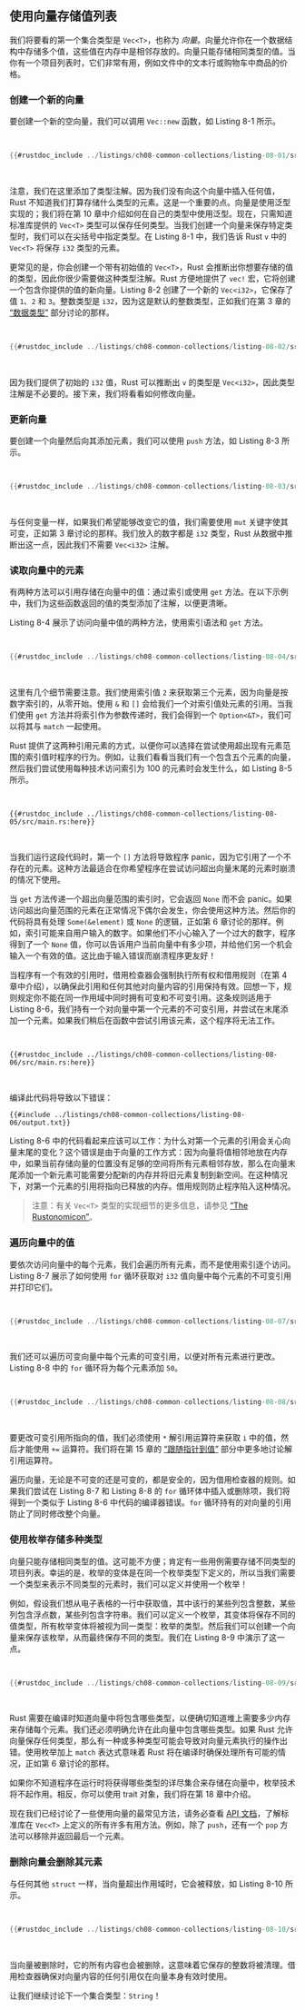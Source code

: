 ## 使用向量存储值列表

我们将要看的第一个集合类型是 `Vec<T>`，也称为 _向量_。向量允许你在一个数据结构中存储多个值，这些值在内存中是相邻存放的。向量只能存储相同类型的值。当你有一个项目列表时，它们非常有用，例如文件中的文本行或购物车中商品的价格。

### 创建一个新的向量

要创建一个新的空向量，我们可以调用 `Vec::new` 函数，如 Listing 8-1 所示。

<Listing number="8-1" caption="创建一个新的空向量来保存 `i32` 类型的值">

```rust
{{#rustdoc_include ../listings/ch08-common-collections/listing-08-01/src/main.rs:here}}
```

</Listing>

注意，我们在这里添加了类型注解。因为我们没有向这个向量中插入任何值，Rust 不知道我们打算存储什么类型的元素。这是一个重要的点。向量是使用泛型实现的；我们将在第 10 章中介绍如何在自己的类型中使用泛型。现在，只需知道标准库提供的 `Vec<T>` 类型可以保存任何类型。当我们创建一个向量来保存特定类型时，我们可以在尖括号中指定类型。在 Listing 8-1 中，我们告诉 Rust `v` 中的 `Vec<T>` 将保存 `i32` 类型的元素。

更常见的是，你会创建一个带有初始值的 `Vec<T>`，Rust 会推断出你想要存储的值的类型，因此你很少需要做这种类型注解。Rust 方便地提供了 `vec!` 宏，它将创建一个包含你提供的值的新向量。Listing 8-2 创建了一个新的 `Vec<i32>`，它保存了值 `1`、`2` 和 `3`。整数类型是 `i32`，因为这是默认的整数类型，正如我们在第 3 章的 [“数据类型”][data-types] 部分讨论的那样。

<Listing number="8-2" caption="创建一个包含值的新向量">

```rust
{{#rustdoc_include ../listings/ch08-common-collections/listing-08-02/src/main.rs:here}}
```

</Listing>

因为我们提供了初始的 `i32` 值，Rust 可以推断出 `v` 的类型是 `Vec<i32>`，因此类型注解是不必要的。接下来，我们将看看如何修改向量。

### 更新向量

要创建一个向量然后向其添加元素，我们可以使用 `push` 方法，如 Listing 8-3 所示。

<Listing number="8-3" caption="使用 `push` 方法向向量添加值">

```rust
{{#rustdoc_include ../listings/ch08-common-collections/listing-08-03/src/main.rs:here}}
```

</Listing>

与任何变量一样，如果我们希望能够改变它的值，我们需要使用 `mut` 关键字使其可变，正如第 3 章讨论的那样。我们放入的数字都是 `i32` 类型，Rust 从数据中推断出这一点，因此我们不需要 `Vec<i32>` 注解。

### 读取向量中的元素

有两种方法可以引用存储在向量中的值：通过索引或使用 `get` 方法。在以下示例中，我们为这些函数返回的值的类型添加了注解，以便更清晰。

Listing 8-4 展示了访问向量中值的两种方法，使用索引语法和 `get` 方法。

<Listing number="8-4" caption="使用索引语法和使用 `get` 方法访问向量中的项">

```rust
{{#rustdoc_include ../listings/ch08-common-collections/listing-08-04/src/main.rs:here}}
```

</Listing>

这里有几个细节需要注意。我们使用索引值 `2` 来获取第三个元素，因为向量是按数字索引的，从零开始。使用 `&` 和 `[]` 会给我们一个对索引值处元素的引用。当我们使用 `get` 方法并将索引作为参数传递时，我们会得到一个 `Option<&T>`，我们可以将其与 `match` 一起使用。

Rust 提供了这两种引用元素的方式，以便你可以选择在尝试使用超出现有元素范围的索引值时程序的行为。例如，让我们看看当我们有一个包含五个元素的向量，然后我们尝试使用每种技术访问索引为 100 的元素时会发生什么，如 Listing 8-5 所示。

<Listing number="8-5" caption="尝试访问包含五个元素的向量中索引为 100 的元素">

```rust,should_panic,panics
{{#rustdoc_include ../listings/ch08-common-collections/listing-08-05/src/main.rs:here}}
```

</Listing>

当我们运行这段代码时，第一个 `[]` 方法将导致程序 panic，因为它引用了一个不存在的元素。这种方法最适合在你希望程序在尝试访问超出向量末尾的元素时崩溃的情况下使用。

当 `get` 方法传递一个超出向量范围的索引时，它会返回 `None` 而不会 panic。如果访问超出向量范围的元素在正常情况下偶尔会发生，你会使用这种方法。然后你的代码将具有处理 `Some(&element)` 或 `None` 的逻辑，正如第 6 章讨论的那样。例如，索引可能来自用户输入的数字。如果他们不小心输入了一个过大的数字，程序得到了一个 `None` 值，你可以告诉用户当前向量中有多少项，并给他们另一个机会输入一个有效的值。这比由于输入错误而崩溃程序更友好！

当程序有一个有效的引用时，借用检查器会强制执行所有权和借用规则（在第 4 章中介绍），以确保此引用和任何其他对向量内容的引用保持有效。回想一下，规则规定你不能在同一作用域中同时拥有可变和不可变引用。这条规则适用于 Listing 8-6，我们持有一个对向量中第一个元素的不可变引用，并尝试在末尾添加一个元素。如果我们稍后在函数中尝试引用该元素，这个程序将无法工作。

<Listing number="8-6" caption="尝试在持有对项的引用的同时向向量添加元素">

```rust,ignore,does_not_compile
{{#rustdoc_include ../listings/ch08-common-collections/listing-08-06/src/main.rs:here}}
```

</Listing>

编译此代码将导致以下错误：

```console
{{#include ../listings/ch08-common-collections/listing-08-06/output.txt}}
```

Listing 8-6 中的代码看起来应该可以工作：为什么对第一个元素的引用会关心向量末尾的变化？这个错误是由于向量的工作方式：因为向量将值相邻地放在内存中，如果当前存储向量的位置没有足够的空间将所有元素相邻存放，那么在向量末尾添加一个新元素可能需要分配新的内存并将旧元素复制到新空间。在这种情况下，对第一个元素的引用将指向已释放的内存。借用规则防止程序陷入这种情况。

> 注意：有关 `Vec<T>` 类型的实现细节的更多信息，请参见 [“The Rustonomicon”][nomicon]。

### 遍历向量中的值

要依次访问向量中的每个元素，我们会遍历所有元素，而不是使用索引逐个访问。Listing 8-7 展示了如何使用 `for` 循环获取对 `i32` 值向量中每个元素的不可变引用并打印它们。

<Listing number="8-7" caption="通过使用 `for` 循环遍历元素来打印向量中的每个元素">

```rust
{{#rustdoc_include ../listings/ch08-common-collections/listing-08-07/src/main.rs:here}}
```

</Listing>

我们还可以遍历可变向量中每个元素的可变引用，以便对所有元素进行更改。Listing 8-8 中的 `for` 循环将为每个元素添加 `50`。

<Listing number="8-8" caption="遍历向量中元素的可变引用">

```rust
{{#rustdoc_include ../listings/ch08-common-collections/listing-08-08/src/main.rs:here}}
```

</Listing>

要更改可变引用所指向的值，我们必须使用 `*` 解引用运算符来获取 `i` 中的值，然后才能使用 `+=` 运算符。我们将在第 15 章的 [“跟随指针到值”][deref] 部分中更多地讨论解引用运算符。

遍历向量，无论是不可变的还是可变的，都是安全的，因为借用检查器的规则。如果我们尝试在 Listing 8-7 和 Listing 8-8 的 `for` 循环体中插入或删除项，我们将得到一个类似于 Listing 8-6 中代码的编译器错误。`for` 循环持有的对向量的引用防止了同时修改整个向量。

### 使用枚举存储多种类型

向量只能存储相同类型的值。这可能不方便；肯定有一些用例需要存储不同类型的项目列表。幸运的是，枚举的变体是在同一个枚举类型下定义的，所以当我们需要一个类型来表示不同类型的元素时，我们可以定义并使用一个枚举！

例如，假设我们想从电子表格的一行中获取值，其中该行的某些列包含整数，某些列包含浮点数，某些列包含字符串。我们可以定义一个枚举，其变体将保存不同的值类型，所有枚举变体将被视为同一类型：枚举的类型。然后我们可以创建一个向量来保存该枚举，从而最终保存不同的类型。我们在 Listing 8-9 中演示了这一点。

<Listing number="8-9" caption="定义一个 `enum` 以在一个向量中存储不同类型的值">

```rust
{{#rustdoc_include ../listings/ch08-common-collections/listing-08-09/src/main.rs:here}}
```

</Listing>

Rust 需要在编译时知道向量中将包含哪些类型，以便确切知道堆上需要多少内存来存储每个元素。我们还必须明确允许在此向量中包含哪些类型。如果 Rust 允许向量保存任何类型，那么有一种或多种类型可能会导致对向量元素执行的操作出错。使用枚举加上 `match` 表达式意味着 Rust 将在编译时确保处理所有可能的情况，正如第 6 章讨论的那样。

如果你不知道程序在运行时将获得哪些类型的详尽集合来存储在向量中，枚举技术将不起作用。相反，你可以使用 trait 对象，我们将在第 18 章中介绍。

现在我们已经讨论了一些使用向量的最常见方法，请务必查看 [API 文档][vec-api]，了解标准库在 `Vec<T>` 上定义的所有许多有用方法。例如，除了 `push`，还有一个 `pop` 方法可以移除并返回最后一个元素。

### 删除向量会删除其元素

与任何其他 `struct` 一样，当向量超出作用域时，它会被释放，如 Listing 8-10 所示。

<Listing number="8-10" caption="显示向量及其元素被删除的位置">

```rust
{{#rustdoc_include ../listings/ch08-common-collections/listing-08-10/src/main.rs:here}}
```

</Listing>

当向量被删除时，它的所有内容也会被删除，这意味着它保存的整数将被清理。借用检查器确保对向量内容的任何引用仅在向量本身有效时使用。

让我们继续讨论下一个集合类型：`String`！

[data-types]: ch03-02-data-types.html#data-types
[nomicon]: ../nomicon/vec/vec.html
[vec-api]: ../std/vec/struct.Vec.html
[deref]: ch15-02-deref.html#following-the-pointer-to-the-value-with-the-dereference-operator
